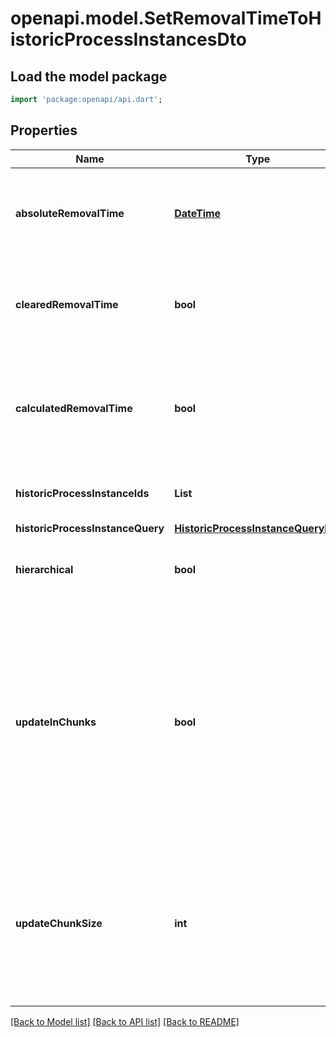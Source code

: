 # openapi.model.SetRemovalTimeToHistoricProcessInstancesDto

## Load the model package
```dart
import 'package:openapi/api.dart';
```

## Properties
Name | Type | Description | Notes
------------ | ------------- | ------------- | -------------
**absoluteRemovalTime** | [**DateTime**](DateTime.md) | The date for which the instances shall be removed. Value may not be `null`.  **Note:** Cannot be set in conjunction with `clearedRemovalTime` or `calculatedRemovalTime`. | [optional] 
**clearedRemovalTime** | **bool** | Sets the removal time to `null`. Value may only be `true`, as `false` is the default behavior.  **Note:** Cannot be set in conjunction with `absoluteRemovalTime` or `calculatedRemovalTime`. | [optional] 
**calculatedRemovalTime** | **bool** | The removal time is calculated based on the engine's configuration settings. Value may only be `true`, as `false` is the default behavior.  **Note:** Cannot be set in conjunction with `absoluteRemovalTime` or `clearedRemovalTime`. | [optional] 
**historicProcessInstanceIds** | **List<String>** | The id of the process instance. | [optional] [default to const []]
**historicProcessInstanceQuery** | [**HistoricProcessInstanceQueryDto**](HistoricProcessInstanceQueryDto.md) |  | [optional] 
**hierarchical** | **bool** | Sets the removal time to all historic process instances in the hierarchy. Value may only be `true`, as `false` is the default behavior. | [optional] 
**updateInChunks** | **bool** | Handles removal time updates in chunks, taking into account the defined size in `removalTimeUpdateChunkSize` in the process engine configuration. The size of the  chunks can also be overridden per call with the `updateChunkSize` parameter. Enabling this option can lead to multiple executions of the resulting jobs, preventing the database transaction from timing out by limiting the number of rows to update. Value may only be `true`, as `false` is the default behavior. | [optional] 
**updateChunkSize** | **int** | Defines the size of the chunks in which removal time updates are processed. The value must be a positive integer between `1` and `500`. This only has an  effect if `updateInChunks` is set to `true`. If undefined, the operation uses the  `removalTimeUpdateChunkSize` defined in the process engine configuration. | [optional] 

[[Back to Model list]](../README.md#documentation-for-models) [[Back to API list]](../README.md#documentation-for-api-endpoints) [[Back to README]](../README.md)


